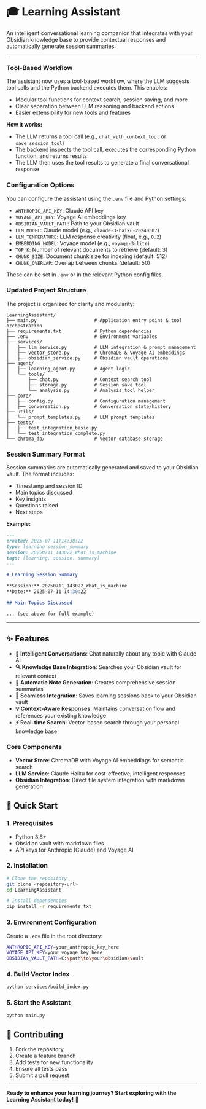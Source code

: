 # 🎓 Learning Assistant

An intelligent conversational learning companion that integrates with your Obsidian knowledge base to provide contextual responses and automatically generate session summaries.

---

### Tool-Based Workflow

The assistant now uses a tool-based workflow, where the LLM suggests tool calls and the Python backend executes them. This enables:

- Modular tool functions for context search, session saving, and more
- Clear separation between LLM reasoning and backend actions
- Easier extensibility for new tools and features

**How it works:**

- The LLM returns a tool call (e.g., `chat_with_context_tool` or `save_session_tool`)
- The backend inspects the tool call, executes the corresponding Python function, and returns results
- The LLM then uses the tool results to generate a final conversational response

### Configuration Options

You can configure the assistant using the `.env` file and Python settings:

- `ANTHROPIC_API_KEY`: Claude API key
- `VOYAGE_API_KEY`: Voyage AI embeddings key
- `OBSIDIAN_VAULT_PATH`: Path to your Obsidian vault
- `LLM_MODEL`: Claude model (e.g., `claude-3-haiku-20240307`)
- `LLM_TEMPERATURE`: LLM response creativity (float, e.g., `0.2`)
- `EMBEDDING_MODEL`: Voyage model (e.g., `voyage-3-lite`)
- `TOP_K`: Number of relevant documents to retrieve (default: 3)
- `CHUNK_SIZE`: Document chunk size for indexing (default: 512)
- `CHUNK_OVERLAP`: Overlap between chunks (default: 50)

These can be set in `.env` or in the relevant Python config files.

### Updated Project Structure

The project is organized for clarity and modularity:

```
LearningAssistant/
├── main.py                     # Application entry point & tool orchestration
├── requirements.txt            # Python dependencies
├── .env                        # Environment variables
├── services/
│   ├── llm_service.py          # LLM integration & prompt management
│   ├── vector_store.py         # ChromaDB & Voyage AI embeddings
│   ├── obsidian_service.py     # Obsidian vault operations
├── agent/
│   ├── learning_agent.py       # Agent logic
│   └── tools/
│       ├── chat.py             # Context search tool
│       ├── storage.py          # Session save tool
│       └── analysis.py         # Analysis tool helper
├── core/
│   ├── config.py               # Configuration management
│   ├── conversation.py         # Conversation state/history
├── utils/
│   └── prompt_templates.py     # LLM prompt templates
├── tests/
│   ├── test_integration_basic.py
│   └── test_integration_complete.py
└── chroma_db/                  # Vector database storage
```

### Session Summary Format

Session summaries are automatically generated and saved to your Obsidian vault. The format includes:

- Timestamp and session ID
- Main topics discussed
- Key insights
- Questions raised
- Next steps

**Example:**

```markdown
---
created: 2025-07-11T14:30:22
type: learning_session_summary
session: 20250711_143022_What_is_machine
tags: [learning, session, summary]
---

# Learning Session Summary

**Session:** 20250711_143022_What_is_machine  
**Date:** 2025-07-11 14:30:22

## Main Topics Discussed

... (see above for full example)
```

---

## ✨ Features

- **🤖 Intelligent Conversations**: Chat naturally about any topic with Claude AI
- **🔍 Knowledge Base Integration**: Searches your Obsidian vault for relevant context
- **📝 Automatic Note Generation**: Creates comprehensive session summaries
- **🔄 Seamless Integration**: Saves learning sessions back to your Obsidian vault
- **💡 Context-Aware Responses**: Maintains conversation flow and references your existing knowledge
- **⚡ Real-time Search**: Vector-based search through your personal knowledge base

### Core Components

- **Vector Store**: ChromaDB with Voyage AI embeddings for semantic search
- **LLM Service**: Claude Haiku for cost-effective, intelligent responses
- **Obsidian Integration**: Direct file system integration with markdown generation

## 🚀 Quick Start

### 1. Prerequisites

- Python 3.8+
- Obsidian vault with markdown files
- API keys for Anthropic (Claude) and Voyage AI

### 2. Installation

```bash
# Clone the repository
git clone <repository-url>
cd LearningAssistant

# Install dependencies
pip install -r requirements.txt
```

### 3. Environment Configuration

Create a `.env` file in the root directory:

```bash
ANTHROPIC_API_KEY=your_anthropic_key_here
VOYAGE_API_KEY=your_voyage_key_here
OBSIDIAN_VAULT_PATH=C:\path\to\your\obsidian\vault
```

### 4. Build Vector Index

```bash
python services/build_index.py
```

### 5. Start the Assistant

```bash
python main.py
```

## 🤝 Contributing

1. Fork the repository
2. Create a feature branch
3. Add tests for new functionality
4. Ensure all tests pass
5. Submit a pull request

---

**Ready to enhance your learning journey? Start exploring with the Learning Assistant today!** 🚀

